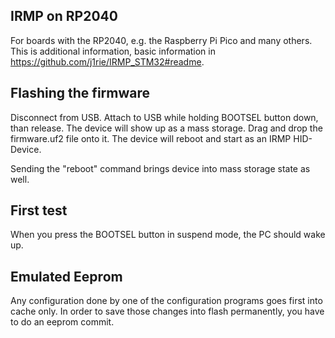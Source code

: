 ## IRMP on RP2040

For boards with the RP2040, e.g. the Raspberry Pi Pico and many others.  
This is additional information, basic information in https://github.com/j1rie/IRMP_STM32#readme.

## Flashing the firmware
Disconnect from USB.
Attach to USB while holding BOOTSEL button down, than release. The device will show up as a mass storage.
Drag and drop the firmware.uf2 file onto it. The device will reboot and start as an IRMP HID-Device.

Sending the "reboot" command brings device into mass storage state as well.

## First test
When you press the BOOTSEL button in suspend mode, the PC should wake up.

## Emulated Eeprom
Any configuration done by one of the configuration programs goes first into cache only. In order to save
those changes into flash permanently, you have to do an eeprom commit.
